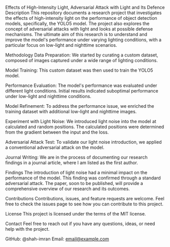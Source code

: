 Effects of High-Intensity Light, Adversarial Attack with Light and Its Defence
Description
This repository documents a research project that investigates the effects of high-intensity light on the performance of object detection models, specifically, the YOLO5 model. The project also explores the concept of adversarial attacks with light and looks at possible defense mechanisms. The ultimate aim of this research is to understand and improve the model's performance under varying lighting conditions, with a particular focus on low-light and nighttime scenarios.

Methodology
Data Preparation: We started by curating a custom dataset, composed of images captured under a wide range of lighting conditions.

Model Training: This custom dataset was then used to train the YOLO5 model.

Performance Evaluation: The model's performance was evaluated under different light conditions. Initial results indicated suboptimal performance under low-light and nighttime conditions.

Model Refinement: To address the performance issue, we enriched the training dataset with additional low-light and nighttime images.

Experiment with Light Noise: We introduced light noise into the model at calculated and random positions. The calculated positions were determined from the gradient between the input and the loss.

Adversarial Attack Test: To validate our light noise introduction, we applied a conventional adversarial attack on the model.

Journal Writing: We are in the process of documenting our research findings in a journal article, where I am listed as the first author.

Findings
The introduction of light noise had a minimal impact on the performance of the model. This finding was confirmed through a standard adversarial attack. The paper, soon to be published, will provide a comprehensive overview of our research and its outcomes.

Contributions
Contributions, issues, and feature requests are welcome. Feel free to check the issues page to see how you can contribute to this project.

License
This project is licensed under the terms of the MIT license.

Contact
Feel free to reach out if you have any questions, ideas, or need help with the project.

GitHub: @shah-imran
Email: email@example.com
